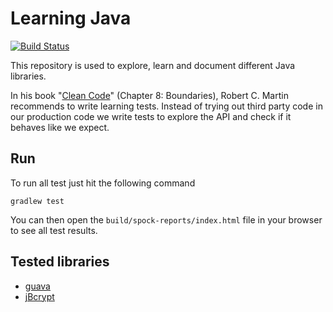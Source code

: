 # Learning Java

[![Build Status](https://travis-ci.org/feedm3/learning-java.svg)](https://travis-ci.org/feedm3/learning-java)

This repository is used to explore, learn and document different Java libraries.

In his book "[Clean Code](http://www.amazon.de/dp/0132350882)" (Chapter 8: Boundaries), Robert C. Martin recommends 
to write learning tests. Instead of trying out third party code in our production code we write tests to explore 
the API and check if it behaves like we expect.

## Run

To run all test just hit the following command

`gradlew test`

You can then open the `build/spock-reports/index.html` file in your browser to see all test results.

## Tested libraries

- [guava](https://github.com/google/guava)
- [jBcrypt](https://github.com/svenkubiak/jBCrypt)